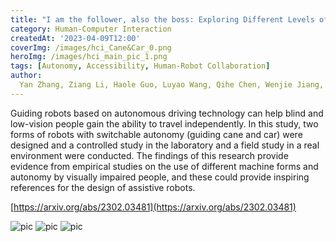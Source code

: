 ```yaml
---
title: "I am the follower, also the boss: Exploring Different Levels of Autonomy and Machine Forms of Guiding Robots for the Visually Impaired"
category: Human-Computer Interaction
createdAt: '2023-04-09T12:00'
coverImg: /images/hci_Cane&Car_0.png
heroImg: /images/hci_main_pic_1.png
tags: [Autonomy, Accessibility, Human-Robot Collaboration]
author:
  Yan Zhang, Ziang Li, Haole Guo, Luyao Wang, Qihe Chen, Wenjie Jiang, Mingming Fan, Guyue Zhou, Jiangtao Gong
---
```

Guiding robots based on autonomous driving technology can help blind and low-vision people gain the ability to travel independently. In this study, two forms of robots with switchable autonomy (guiding cane and car) were designed and a controlled study in the laboratory and a field study in a real environment were conducted. The findings of this research provide evidence from empirical studies on the use of different machine forms and autonomy by visually impaired people, and these could provide inspiring references for the design of assistive robots.

[https://arxiv.org/abs/2302.03481](https://arxiv.org/abs/2302.03481)


![pic](/images/hci_combine_box_2.png)
![pic](/images/hci_field_study_on-site_3.png)
![pic](/images/hci_scenario_collection_4.png)


